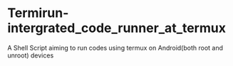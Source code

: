 # Termirun-intergrated_code_runner_at_termux
A Shell Script aiming to run codes using termux on Android(both root and unroot) devices
